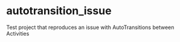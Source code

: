 # autotransition_issue
Test project that reproduces an issue with AutoTransitions between Activities

